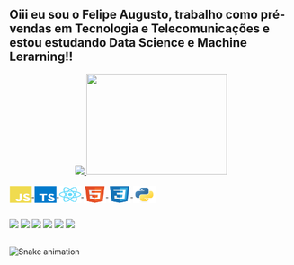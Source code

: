 ## Oiii eu sou o Felipe Augusto, trabalho como pré-vendas em Tecnologia e Telecomunicações e estou estudando Data Science e Machine Lerarning!!
<div align="center">
  <a href="https://github.com/feliped900">
  <img height="180em" widht="250em" src="https://github-readme-stats.vercel.app/api?username=feliped900&show_icons=true&theme=dark&include_all_commits=true&count_private=true"/>
  <img height="180em" width="250em" src="https://github-readme-stats.vercel.app/api/top-langs/?username=feliped900&layout=compact&langs_count=7&theme=dark"/>
</div>
  
  
<div style="display: inline_block"><br>
  <img align="center" alt="Felipe-Js" height="30" width="40" src="https://raw.githubusercontent.com/devicons/devicon/master/icons/javascript/javascript-plain.svg">
  <img align="center" alt="Felipe-Ts" height="30" width="40" src="https://raw.githubusercontent.com/devicons/devicon/master/icons/typescript/typescript-plain.svg">
  <img align="center" alt="Felipe-React" height="30" width="40" src="https://raw.githubusercontent.com/devicons/devicon/master/icons/react/react-original.svg">
  <img align="center" alt="Felipe-HTML" height="30" width="40" src="https://raw.githubusercontent.com/devicons/devicon/master/icons/html5/html5-original.svg">
  <img align="center" alt="Felipe-CSS" height="30" width="40" src="https://raw.githubusercontent.com/devicons/devicon/master/icons/css3/css3-original.svg">
  <img align="center" alt="Felipe-Python" height="30" width="40" src="https://raw.githubusercontent.com/devicons/devicon/master/icons/python/python-original.svg">  
</div>
  
##
  
  

<div> 
  <a href="https://www.youtube.com/channel/UCRUS_4VVJzKN64Uo06TZ9ZA" target="_blank"><img src="https://img.shields.io/badge/YouTube-FF0000?style=for-the-badge&logo=youtube&logoColor=white" target="_blank"></a>
  <a href="https://www.instagram.com/feliped900/" target="_blank"><img src="https://img.shields.io/badge/-Instagram-%23E4405F?style=for-the-badge&logo=instagram&logoColor=white" target="_blank"></a>
 	<a href="https://www.twitch.tv/feliped900" target="_blank"><img src="https://img.shields.io/badge/Twitch-9146FF?style=for-the-badge&logo=twitch&logoColor=white" target="_blank"></a>
 <a href="Felipe Augusto#9799" target="_blank"><img src="https://img.shields.io/badge/Discord-7289DA?style=for-the-badge&logo=discord&logoColor=white" target="_blank"></a> 
  <a href = "mailto:feliped900@gmail.com"><img src="https://img.shields.io/badge/-Gmail-%23333?style=for-the-badge&logo=gmail&logoColor=white" target="_blank"></a>
  <a href="https://www.linkedin.com/in/felipe-augusto-ab165925/" target="_blank"><img src="https://img.shields.io/badge/-LinkedIn-%230077B5?style=for-the-badge&logo=linkedin&logoColor=white" target="_blank"></a> 
 
##  

![Snake animation](https://github.com/feliped900/feliped900/blob/output/github-contribution-grid-snake.svg)
 
</div>
